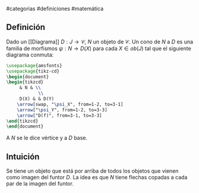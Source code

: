 #categorias #definiciones #matemática 
## Definición

Dado un [[Diagrama]] $D: J \to \mathscr{C}$, $N$ un objeto de $\mathscr{C}$. Un cono de $N$ a $D$ es una familia de morfismos $\psi:N \to D(X)$ para cada $X\in ob(J)$ tal que el siguiente diagrama conmuta:
```tikz
\usepackage{amsfonts}
\usepackage{tikz-cd}
\begin{document}
\begin{tikzcd}
	 & N & \\
			\\
	 D(X) & & D(Y)
	\arrow[swap, "\psi_X", from=1-2, to=3-1]
	\arrow["\psi_Y", from=1-2, to=3-3]
	\arrow["D(f)", from=3-1, to=3-3]
\end{tikzcd}
\end{document}
```
A $N$ se le dice vértice y a $D$ base.

## Intuición

Se tiene un objeto que está por arriba de todos los objetos que vienen como imagen del funtor $D$. La idea es que $N$ tiene flechas copadas a cada par de la imagen del funtor.